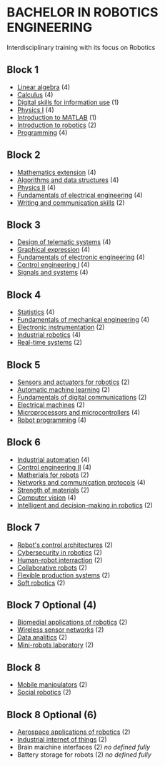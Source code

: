 # BACHELOR IN ROBOTICS ENGINEERING

Interdisciplinary training with its focus on Robotics

## Block 1

- [Linear algebra](block1/linear_algebra.md) (4)
- [Calculus](block1/calculus.md) (4)
- [Digital skills for information use](block1/digital_skills_for_information_use.md) (1)
- [Physics I](block1/physics_i.md) (4)
- [Introduction to MATLAB](block1/introduction_to_matlab.md) (1)
- [Introduction to robotics](block1/introduction_to_robotics.md) (2)
- [Programming](block1/programming.md) (4)

## Block 2

- [Mathematics extension](block2/mathematics_extension.md) (4)
- [Algorithms and data structures](block2/algorithms_and_data_structures.md) (4)
- [Physics II](block2/physics_ii.md) (4)
- [Fundamentals of electrical engineering](block2/fundamentals_of_electrical_engineering.md) (4)
- [Writing and communication skills](block2/writing_and_communication_skills.md) (2)

## Block 3

- [Design of telematic systems](block3/design_of_telematic_systems.md) (4)
- [Graphical expression](block3/graphical_expressions.md) (4)
- [Fundamentals of electronic engineering](block3/fundamentals_of_electronic_engineering.md) (4)
- [Control engineering I](block3/control_engineering_i.md) (4)
- [Signals and systems](block3/signals_and_systems.md) (4)

## Block 4

- [Statistics](block4/statistics.md) (4)
- [Fundamentals of mechanical engineering](block4/fundamentals_of_mechanical_engineering.md) (4)
- [Electronic instrumentation](block4/electronic_instrumentation.md) (2)
- [Industrial robotics](block4/industrial_robotics.md) (4)
- [Real-time systems](block4/real_time_systems.md) (2)

## Block 5

- [Sensors and actuators for robotics](block5/sensors_and_actuators_for_robotics.md) (2)
- [Automatic machine learning](block5/automatic_machine_learning.md) (2)
- [Fundamentals of digital communications](block5/fundamentals_of_digital_communications.md) (2)
- [Electrical machines](block5/electrical_machines.md) (2)
- [Microprocessors and microcontrollers](block5/microprocessors_and_microcontrollers.md) (4)
- [Robot programming](block5/robot_programming.md) (4)

## Block 6

- [Industrial automation](block6/industrial_automation.md) (4)
- [Control engineering II](block6/control_engineering_ii.md) (4)
- [Matherials for robots](matherials_for_robots.md) (2)
- [Networks and communication protocols](networks_and_communication_protocols.md) (4)
- [Strength of materials](block6/strength_of_materials.md) (2)
- [Computer vision](computer_vision.md) (4)
- [Intelligent and decision-making in robotics](block6/intelligent_and_decision_making_in_robotics.md) (2)

## Block 7

- [Robot's control architectures](block7/robots_control_architectures.md) (2)
- [Cybersecurity in robotics](block7/cybersecurity_in_robotics.md) (2)
- [Human-robot interraction](block7/human_robot_interraction.md) (2)
- [Collaborative robots](block7/collaborative_robots.md) (2)
- [Flexible production systems](block7/flexible_production_systems.md) (2)
- [Soft robotics](block7/soft_robotics.md) (2)

## Block 7 Optional (4)

- [Biomedial applications of robotics](block7optional/biomedial_applications_of_robotics.md) (2)
- [Wireless sensor networks](block7optional/wireless_sensor_networks.md) (2)
- [Data analitics](block7optional/data_analitics.md) (2)
- [Mini-robots laboratory](block7optional/mini_robots_laboratory.md) (2)

## Block 8

- [Mobile manipulators](block8/mobile_manipulators.md) (2)
- [Social robotics](block8/social_robotics.md) (2)

## Block 8 Optional (6)

- [Aerospace applications of robotics](block8optional/aerospace_applications_of_robotics.md) (2)
- [Industrial internet of things](block8optional/industrial_internet_of_things.md) (2)
- Brain maichine interfaces (2) *no defined fully*
- Battery storage for robots (2) *no defined fully*

